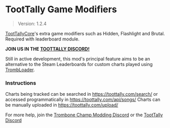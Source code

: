 # TootTally Game Modifiers
> Version: 1.2.4

[TootTallyCore](https://toottally.com/)'s extra game modifiers such as Hidden, Flashlight and Brutal. Required with leaderboard module.

**JOIN US IN THE [TOOTTALLY DISCORD!](https://discord.gg/9jQmVEDVTp)**

Still in active development, this mod's principal feature aims to be an alternative to the Steam Leaderboards for custom charts played using [TrombLoader](https://github.com/tc-mods/TrombLoader).

### Instructions

Charts being tracked can be searched in https://toottally.com/search/ or accessed programmatically in https://toottally.com/api/songs/
Charts can be manually uploaded in https://toottally.com/upload/

For more help, join the [Trombone Champ Modding Discord](https://discord.gg/KVzKRsbetJ) or the [TootTally Discord](https://discord.gg/9jQmVEDVTp)
